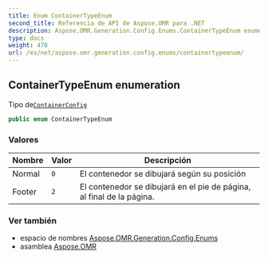 ```yaml
---
title: Enum ContainerTypeEnum
second_title: Referencia de API de Aspose.OMR para .NET
description: Aspose.OMR.Generation.Config.Enums.ContainerTypeEnum enumeración. Tipo deContainerConfig
type: docs
weight: 470
url: /es/net/aspose.omr.generation.config.enums/containertypeenum/
---
```

## ContainerTypeEnum enumeration

Tipo de[`ContainerConfig`](../../aspose.omr.generation.config.elements.parents/containerconfig/)

```csharp
public enum ContainerTypeEnum
```

### Valores

| Nombre | Valor | Descripción |
| --- | --- | --- |
| Normal | `0` | El contenedor se dibujará según su posición |
| Footer | `2` | El contenedor se dibujará en el pie de página, al final de la página. |

### Ver también

* espacio de nombres [Aspose.OMR.Generation.Config.Enums](../../aspose.omr.generation.config.enums/)
* asamblea [Aspose.OMR](../../)



